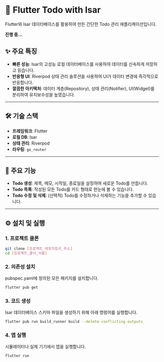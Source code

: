 # 🚀 Flutter Todo with Isar

Flutter와 Isar 데이터베이스를 활용하여 만든 간단한 Todo 관리 애플리케이션입니다.

**진행 중...**

## ✨ 주요 특징

* **빠른 성능**: Isar의 고성능 로컬 데이터베이스를 사용하여 데이터를 신속하게 저장하고 읽습니다.
* **반응형 UI**: Riverpod 상태 관리 솔루션을 사용하여 UI가 데이터 변경에 즉각적으로 반응합니다.
* **깔끔한 아키텍처**: 데이터 계층(Repository), 상태 관리(Notifier), UI(Widget)를 분리하여 유지보수성을 높였습니다.

---

## 🛠️ 기술 스택

* **프레임워크**: Flutter
* **로컬 DB**: Isar
* **상태 관리**: Riverpod
* **라우팅**: `go_router`

---

## 📖 주요 기능

* **Todo 생성**: 제목, 메모, 시작일, 종료일을 설정하여 새로운 Todo를 만듭니다.
* **Todo 목록**: 작성된 모든 Todo를 카드 형태로 한눈에 볼 수 있습니다.
* **Todo 수정 및 삭제**: (선택적) Todo를 수정하거나 삭제하는 기능을 추가할 수 있습니다.

---

## ⚙️ 설치 및 실행

### 1. 프로젝트 클론

```bash
git clone [프로젝트_레포지토리_주소]
cd [프로젝트_폴더_이름]
```

### 2. 의존성 설치
pubspec.yaml에 정의된 모든 패키지를 설치합니다.

```Bash
flutter pub get
```
### 3. 코드 생성
Isar 데이터베이스 스키마 파일을 생성하기 위해 아래 명령어를 실행합니다.

```Bash
flutter pub run build_runner build --delete-conflicting-outputs
```
### 4. 앱 실행
시뮬레이터나 실제 기기에서 앱을 실행합니다.

```Bash
flutter run
```